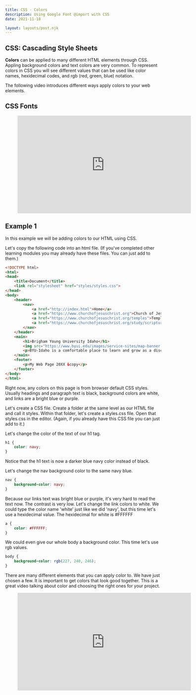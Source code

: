 ```yaml
---
title: CSS - Colors
description: Using Google Font @import with CSS
date: 2021-11-18

layout: layouts/post.njk
---
```


## CSS: Cascading Style Sheets

**Colors** can be applied to many different HTML elements through CSS. Appling background colors and text colors are very common. To represent colors in CSS you will see different values that can be used like color names, hexidecimal codes, and rgb (red, green, blue) notation.

The following video introduces different ways apply colors to your web elements.

## CSS Fonts

<figure class="video-container">

<iframe width="560" height="315" src="https://www.youtube.com/embed/Hexcy9aYoTk" title="YouTube video player" frameborder="0" allow="accelerometer; autoplay; clipboard-write; encrypted-media; gyroscope; picture-in-picture" allowfullscreen></iframe>
</figure>

## Example 1

In this example we will be adding colors to our HTML using CSS. 

Let's copy the following code into an html file. (If you've completed other learning modules you may already have these files. You can just add to them.)

```html
<!DOCTYPE html>
<html>
<head>
    <title>Document</title>
    <link rel="stylesheet" href="styles/styles.css">
</head>
<body>
    <header>
        <nav>
            <a href="http://index.html">Home</a>
            <a href="https://www.churchofjesuschrist.org">Church of Jesus Christ</a>
            <a href="https://www.churchofjesuschrist.org/temples">Temples</a>
            <a href="https://www.churchofjesuschrist.org/study/scriptures">Scriptures</a>
        </nav>
    </header>
    <main>
        <h1>Brigham Young University Idaho</h1>
        <img src="https://www.byui.edu/images/service-sites/map-banner.jpg">
        <p>BYU-Idaho is a comfortable place to learn and grow as a disciple of Jesus Christ because students, faculty, and employees share a commitment to live the gospel.</p>
    </main>
    <footer>
        <p>My Web Page 20XX &copy</p>
    </footer>
</body>
</html>
```
Right now, any colors on this page is from browser default CSS styles. Usually headings and paragraph text is black, background colors are white, and links are a bright blue or purple.

Let's create a CSS file. Create a folder at the same level as our HTML file and call it styles. Within that folder, let's create a styles.css file. Open that styles.css in the editor. (Again, if you already have this CSS file you can just add to it.)

Let's change the color of the text of our h1 tag.

```css
h1 {
    color: navy;
}
```

Notice that the h1 text is now a darker blue navy color instead of black. 

Let's change the nav background color to the same navy blue.

```css
nav {
    background-color: navy;
}
```

Because our links text was bright blue or purple, it's very hard to read the text now. The contrast is very low. Let's change the link colors to white. We could type the color name 'white' just like we did 'navy', but this time let's use a hexidecimal value. The hexidecimal for white is #FFFFFF

```css
a {
    color: #FFFFFF;
}
```

We could even give our whole body a background color. This time let's use rgb values.

```css
body {
    background-color: rgb(227, 240, 246);
}
```

There are many different elements that you can apply color to. We have just chosen a few. It is important to get colors that look good together. This is a great video talking about color and choosing the right ones for your project.

<figure class="video-container">

<iframe width="560" height="315" src="https://www.youtube.com/embed/_2LLXnUdUIc" title="YouTube video player" frameborder="0" allow="accelerometer; autoplay; clipboard-write; encrypted-media; gyroscope; picture-in-picture" allowfullscreen></iframe>
</figure>